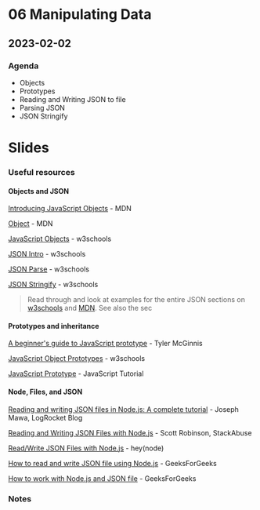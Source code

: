 # 06 Manipulating Data

## 2023-02-02

### Agenda

- Objects
- Prototypes
- Reading and Writing JSON to file
- Parsing JSON
- JSON Stringify

# Slides



### Useful resources

#### Objects and JSON

[Introducing JavaScript Objects](https://developer.mozilla.org/en-US/docs/Learn/JavaScript/Objects) - MDN

[Object](https://developer.mozilla.org/en-US/docs/Web/JavaScript/Reference/Global_Objects/Object) - MDN

[JavaScript Objects](https://www.w3schools.com/js/js_object_definition.asp) - w3schools

[JSON Intro](https://www.w3schools.com/js/js_json_intro.asp) - w3schools

[JSON Parse](https://www.w3schools.com/js/js_json_parse.asp) - w3schools

[JSON Stringify](https://www.w3schools.com/js/js_json_stringify.asp) - w3schools

> Read through and look at examples for the entire JSON sections on [w3schools]() and [MDN](https://developer.mozilla.org/en-US/docs/Web/JavaScript/Reference/Global_Objects/JSON).
> See also the sec

#### Prototypes and inheritance

[A beginner's guide to JavaScript prototype](https://www.freecodecamp.org/news/a-beginners-guide-to-javascripts-prototype/) - Tyler McGinnis

[JavaScript Object Prototypes](https://www.w3schools.com/js/js_object_prototypes.asp) - w3schools

[JavaScript Prototype](https://www.javascripttutorial.net/javascript-prototype/) - JavaScript Tutorial

#### Node, Files, and JSON

[Reading and writing JSON files in Node.js: A complete tutorial](https://blog.logrocket.com/reading-writing-json-files-nodejs-complete-tutorial/) - Joseph Mawa, LogRocket Blog

[Reading and Writing JSON Files with Node.js](https://stackabuse.com/reading-and-writing-json-files-with-node-js/) - Scott Robinson, StackAbuse

[Read/Write JSON Files with Node.js](https://heynode.com/tutorial/readwrite-json-files-nodejs/) - hey(node)

[How to read and write JSON file using Node.js](https://www.geeksforgeeks.org/how-to-read-and-write-json-file-using-node-js/) - GeeksForGeeks

[How to work with Node.js and JSON file](https://www.geeksforgeeks.org/how-to-work-with-node-js-and-json-file/) - GeeksForGeeks

### Notes

<!--
#### Reading and writing files in Node

Okay, so we have some data in a file.

Let's read that in using Node.

First things first, let's set up a package so we can install things if we need to (hint, we will need to). 

```
npm init
```

And then let's write a script to read a file.

```curl.js
// Load built-in fs module using CommonJS syntax
const fs = require('fs');
// Read our JSON file into a variable
let currentJSON = fs.readFileSync("./current_weather.json"); 
// Put the data back out onto STDOUT
console.log(currentJSON);
```

What's happening here? 

Well, we are reading a JavaScript object into a variable from a file and then echoing that back onto STDOUT but it is not going to make any sense because all we are seeing is the memory buffer.
We need to convert the object BACK into a string in order to make it make sense for us.

```curl.js
// Load built-in fs module using CommonJS syntax
const fs = require("fs");
// Read our JSON file into a variable
let currentJSON = fs.readFileSync("./current_weather.json"); 
// Convert data back to string
let currentString = JSON.parse(currentJSON);
// Put the stringified data back out onto STDOUT
console.log(currentString);
```
-->

